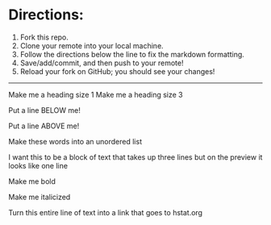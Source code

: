# Directions:
1. Fork this repo.
2. Clone your remote into your local machine.
3. Follow the directions below the line to fix the markdown formatting.
4. Save/add/commit, and then push to your remote!
5. Reload your fork on GitHub; you should see your changes!

---

Make me a heading size 1
Make me a heading size 3

Put a line BELOW me!

Put a line ABOVE me!

Make 
these
words
into
an
unordered
list

I want this to be a block of text
that takes up three lines but on
the preview it looks like one line

Make me bold

Make me italicized

Turn this entire line of text into a link that goes to hstat.org